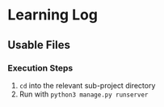 # Learning Log

## Usable Files


### Execution Steps
1. `cd` into the relevant sub-project directory
1. Run with `python3 manage.py runserver`